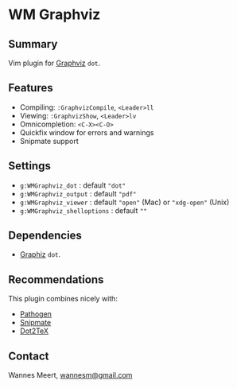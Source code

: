WM Graphviz
===========

Summary
-------
Vim plugin for [Graphviz](http://www.graphviz.org) `dot`.

Features
--------

* Compiling: `:GraphvizCompile`, `<Leader>ll`
* Viewing: `:GraphvizShow`, `<Leader>lv`
* Omnicompletion: `<C-X><C-O>`
* Quickfix window for errors and warnings
* Snipmate support

Settings
--------

* `g:WMGraphviz_dot` : default `"dot"`
* `g:WMGraphviz_output` : default `"pdf"`
* `g:WMGraphviz_viewer` : default `"open"` (Mac) or `"xdg-open"` (Unix)
* `g:WMGraphviz_shelloptions` : default `""`

Dependencies
------------

* [Graphiz](http://www.graphviz.org) `dot`.

Recommendations
---------------

This plugin combines nicely with:

* [Pathogen](http://www.vim.org/scripts/script.php?script_id=2332)
* [Snipmate](http://www.vim.org/scripts/script.php?script_id=2540)
* [Dot2TeX](http://www.fauskes.net/code/dot2tex/)

Contact
-------

Wannes Meert, wannesm@gmail.com

